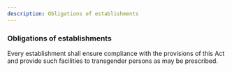 ```yaml
---
description: Obligations of establishments
---
```


### Obligations of establishments

Every establishment shall ensure compliance with the provisions of this Act and provide such facilities to transgender persons as may be prescribed.
